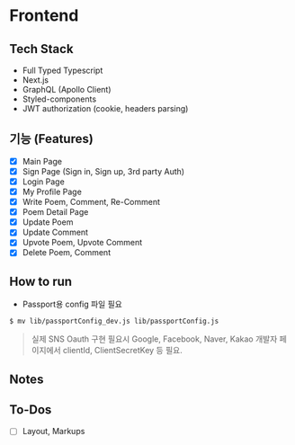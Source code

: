 # Frontend

## Tech Stack

- Full Typed Typescript
- Next.js
- GraphQL (Apollo Client)
- Styled-components
- JWT authorization (cookie, headers parsing)

## 기능 (Features)

- [x] Main Page
- [x] Sign Page (Sign in, Sign up, 3rd party Auth)
- [x] Login Page
- [x] My Profile Page
- [x] Write Poem, Comment, Re-Comment
- [x] Poem Detail Page
- [x] Update Poem
- [x] Update Comment
- [x] Upvote Poem, Upvote Comment
- [x] Delete Poem, Comment

## How to run

- Passport용 config 파일 필요

```shell
$ mv lib/passportConfig_dev.js lib/passportConfig.js
```

> 실제 SNS Oauth 구현 필요시 Google, Facebook, Naver, Kakao 개발자 페이지에서 clientId, ClientSecretKey 등 필요.

## Notes

## To-Dos

- [ ] Layout, Markups
